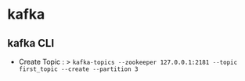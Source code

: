 # kafka
## kafka CLI
- Create Topic : > `kafka-topics --zookeeper 127.0.0.1:2181 --topic first_topic --create --partition 3`

